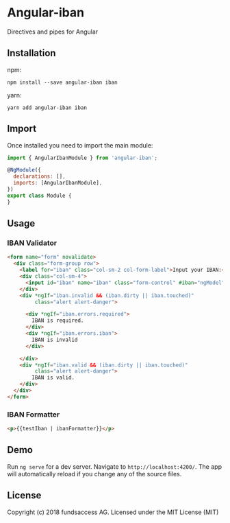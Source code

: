 # Angular-iban

Directives and pipes for Angular 

## Installation

npm:
```shell
npm install --save angular-iban iban
```

yarn:
```shell
yarn add angular-iban iban
```

## Import

Once installed you need to import the main module:
```js
import { AngularIbanModule } from 'angular-iban';

@NgModule({
  declarations: [],
  imports: [AngularIbanModule], 
})
export class Module {
}
```

## Usage

### IBAN Validator
```html
<form name="form" novalidate>
  <div class="form-group row">
    <label for="iban" class="col-sm-2 col-form-label">Input your IBAN:</label>
    <div class="col-sm-4">
      <input id="iban" name="iban" class="form-control" #iban="ngModel" type="text" ibanValidator [(ngModel)]="testIban" [ngModelOptions]="{standalone: true}" placeholder="IBAN" required autocomplete="off">
    </div>
    <div *ngIf="iban.invalid && (iban.dirty || iban.touched)"
         class="alert alert-danger">

      <div *ngIf="iban.errors.required">
        IBAN is required.
      </div>
      <div *ngIf="iban.errors.iban">
        IBAN is invalid
      </div>

    </div>
    <div *ngIf="iban.valid && (iban.dirty || iban.touched)"
         class="alert alert-danger">
        IBAN is valid.
    </div>
  </div>
</form>
```

### IBAN Formatter
```html
<p>{{testIban | ibanFormatter}}</p>
```

## Demo

Run `ng serve` for a dev server. Navigate to `http://localhost:4200/`. The app will automatically reload if you change any of the source files.

## License

Copyright (c) 2018 fundsaccess AG. Licensed under the MIT License (MIT)


